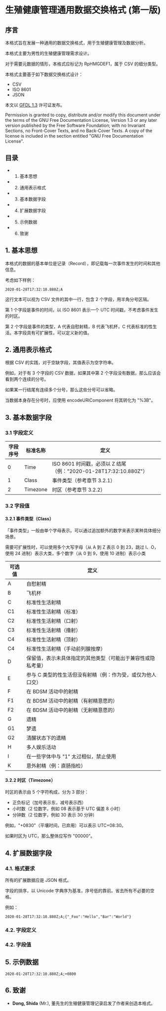# 生殖健康管理通用数据交换格式 (第一版)

## 序言

本格式旨在发展一种通用的数据交换格式，用于生殖健康管理及数据分析。

本格式主要为男性的生殖健康管理需求设计。

对于需要元数据的情形，本格式应标记为 RpHMGDEF1，属于 CSV 的细分类型。

本格式主要基于如下数据交换格式设计：

- CSV
- ISO 8601
- JSON

本文以 [GFDL 1.3](https://www.gnu.org/licenses/fdl-1.3.html) 许可证发布。

Permission is granted to copy, distribute and/or modify this document under the terms of the GNU Free Documentation License, Version 1.3 or any later version published by the Free Software Foundation; with no Invariant Sections, no Front-Cover Texts, and no Back-Cover Texts. A copy of the license is included in the section entitled "GNU Free Documentation License".

## 目录

- 1. 基本思想
- 2. 通用表示格式
- 3. 基本数据字段
- 4. 扩展数据字段
- 5. 示例数据
- 6. 致谢

## 1. 基本思想

本格式的数据的基本单位是记录（Record），即记载每一次事件发生的时间和其他信息。

考虑如下样例：

```
2020-01-28T17:32:10.880Z;A
```

这行文本可以视为 CSV 文件的其中一行，包含 2 个字段，用半角分号区隔。

第 1 个字段是事件的时间，以 ISO 8601 表示一个 UTC 时间戳，不考虑事件发生的时区。

第 2 个字段是事件的类型，A 代表自慰射精，B 代表飞机杯，C 代表标准的性生活。本字段具有可扩展性，可以定义新的值。

## 2. 通用表示格式

根据 CSV 的实践，对于空缺字段，其值表示为空字符串。

例如，对于有 3 个字段的 CSV 数据，如果其中第 2 个字段没有数据，那么应该会看到两个连续的分号。

如果某一行结尾有连续多个分号，那么这些分号可以省略。

当数据本身存在分号时，应使用 encodeURIComponent 将其转化为 "%3B"。

## 3. 基本数据字段

### 3.1 字段定义

字段序号 | 标准名称 | 定义
--- | --------- | ---
0   | Time      | ISO 8601 时间戳，必须以 Z 结尾（例："2020-01-28T17:32:10.880Z"）
1   | Class     | 事件类型（参考章节 3.2.1）
2   | Timezone  | 时区（参考章节 3.2.2）

### 3.2 字段值

#### 3.2.1 事件类型（Class）

「事件类型」一般由单个字母表示。可以通过追加额外的数字来表示某种具体细分场景。

需要可扩展性时，可以使用多个大写字母（从 A 到 Z 表示 0 到 23，跳过 I、O，使用 24 进制）表示大类，多个数字（从 0 到 9，使用 10 进制）表示小类

可选值 | 定义
--- | ---
A   | 自慰射精
B   | 飞机杯
C   | 标准性生活射精
C1  | 标准性生活射精（标准）
C2  | 标准性生活射精（口射）
C3  | 标准性生活射精（撸射）
C4  | 标准性生活射精（顶射）
C4  | 标准性生活射精（手动前列腺按摩）
D   | 保留值，表示未具体指定的其他类型（可能出于兼容性或隐私考量）
E   | 参与 C 类型的性生活但没有射精（例：作为受，或仅为他人口交）
F   | 在 BDSM 活动中的射精
F1  | 在 BDSM 活动中的射精（有射精意愿的）
F2  | 在 BDSM 活动中的射精（无射精意愿的）
G   | 遗精
G1  | 梦遗
G2  | 清醒状态下的遗精
H   | 多人娱乐活动
I   | 在一些字体中与 "1" 太过相似，禁止使用
K   | 意外射精（例：直肠指检）

#### 3.2.2 时区（Timezone）

时区的表示由 5 个字符构成，分为 3 部分：

- 正负标记（加号表示东，减号表示西）
- 小时数（2 位数字，例如 08 表示基于 UTC 偏差 8 小时）
- 分钟数（2 位数字，例如 30 表示 30 分钟）

例如，"+0830"（平壤时间，已弃用）可以表示 UTC+08:30。

如果时区为 UTC，那么整体应写作 "00000"。

## 4. 扩展数据字段

### 4.1. 格式要求

所有的扩展数据应是 JSON 格式。

字段的排序，以 Unicode 字典序为基准，序号低的靠前。省去所有不必要的空格。

例如：

```
2020-01-28T17:32:10.880Z;A;{"_Foo":"Hello","Bar":"World"}
```

### 4.2. 字段定义

### 4.2. 字段值

## 5. 示例数据

```
2020-01-28T17:32:10.880Z;A;+0800
```

## 6. 致谢

- **Dong, Shida** (Mr.), 董先生的生殖健康管理记录启发了作者来创造本格式。
